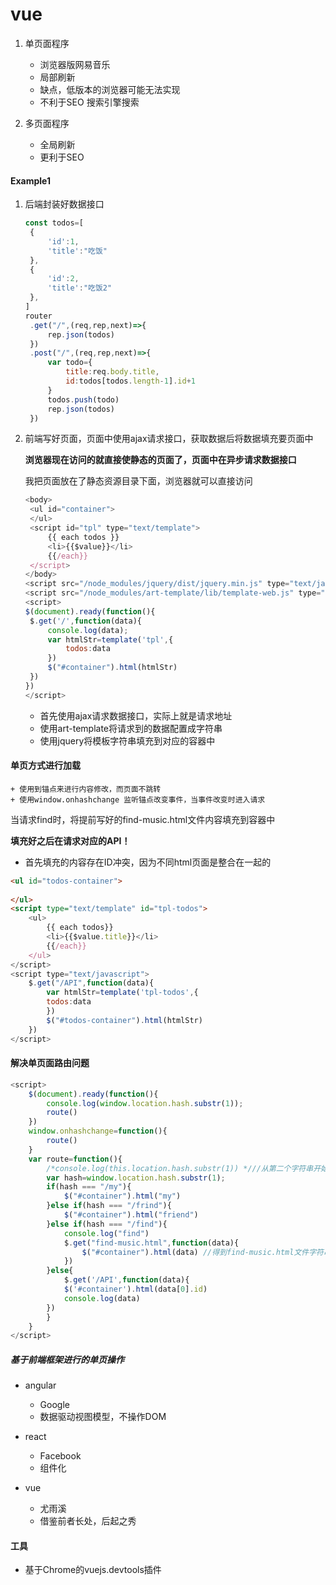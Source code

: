 # vue

1. 单页面程序

   + 浏览器版网易音乐
   + 局部刷新
   + 缺点，低版本的浏览器可能无法实现
   + 不利于SEO 搜索引擎搜索

   

2. 多页面程序

   + 全局刷新
   + 更利于SEO





#### Example1

1. 后端封装好数据接口

   ```javascript
   const todos=[
   	{
   		'id':1,
   		'title':"吃饭"
   	},
   	{
   		'id':2,
   		'title':"吃饭2"
   	},
   ]
   router
   	.get("/",(req,rep,next)=>{
   		rep.json(todos)
   	})
   	.post("/",(req,rep,next)=>{
   		var todo={
   			title:req.body.title,
   			id:todos[todos.length-1].id+1
   		}
   		todos.push(todo)
   		rep.json(todos)
   	})
   ```

   

2. 前端写好页面，页面中使用ajax请求接口，获取数据后将数据填充要页面中

   **浏览器现在访问的就直接使静态的页面了，页面中在异步请求数据接口**

   我把页面放在了静态资源目录下面，浏览器就可以直接访问

   ```javascript
   <body>
   	<ul id="container">
   	</ul>
   	<script id="tpl" type="text/template">
   		{{ each todos }}
   		<li>{{$value}}</li>
   		{{/each}}
   	</script>	
   </body>
   <script src="/node_modules/jquery/dist/jquery.min.js" type="text/javascript" charset="utf-8"></script>
   <script src="/node_modules/art-template/lib/template-web.js" type="text/javascript" charset="utf-8"></script>
   <script>
   $(document).ready(function(){
   	$.get('/',function(data){
   		console.log(data);
   		var htmlStr=template('tpl',{
   			todos:data
   		})
   		$("#container").html(htmlStr)
   	})
   })
   </script>
   
   ```

   + 首先使用ajax请求数据接口，实际上就是请求地址
   + 使用art-template将请求到的数据配置成字符串
   + 使用jquery将模板字符串填充到对应的容器中

#### 单页方式进行加载

	+ 使用到锚点来进行内容修改，而页面不跳转
	+ 使用window.onhashchange 监听锚点改变事件，当事件改变时进入请求

<div id="container">
</div>
</div>
<script>
    	window.onhashchange=function(){
		/*console.log(this.location.hash.substr(1)) *///从第二个字符串开始走，拿到路由
		var hash=window.location.hash.substr(1);
		if(hash === "/my"){
			$("#container").html("my")
		}else if(hash === "/frind"){
			$("#container").html("friend")
		}else{
			console.log("find")
			$.get("find-music.html",function(data){
				$("#container").html(data) //得到find-music.html文件字符串
			})
		}
	}
</script>



当请求find时，将提前写好的find-music.html文件内容填充到容器中

**填充好之后在请求对应的API！**

+ 首先填充的内容存在ID冲突，因为不同html页面是整合在一起的

```html
<ul id="todos-container">
	
</ul>
<script type="text/template" id="tpl-todos">
	<ul>
		{{ each todos}}
		<li>{{$value.title}}</li>
		{{/each}}
	</ul>
</script>
<script type="text/javascript">
	$.get("/API",function(data){
		var htmlStr=template('tpl-todos',{
		todos:data
		})
		$("#todos-container").html(htmlStr)
	})
</script>
```



#### 解决单页面路由问题

```javascript
<script>
	$(document).ready(function(){
		console.log(window.location.hash.substr(1));
		route()
	})
	window.onhashchange=function(){
		route()
	}
	var route=function(){
		/*console.log(this.location.hash.substr(1)) *///从第二个字符串开始走，拿到路由
		var hash=window.location.hash.substr(1);
		if(hash === "/my"){
			$("#container").html("my")
		}else if(hash === "/frind"){
			$("#container").html("friend")
		}else if(hash === "/find"){
			console.log("find")
			$.get("find-music.html",function(data){
				$("#container").html(data) //得到find-music.html文件字符串
			})
		}else{
			$.get('/API',function(data){
			$('#container').html(data[0].id) 
			console.log(data)
		})			
		}
	}
</script>
```





##### 基于前端框架进行的单页操作

 + angular

   + Google
   + 数据驱动视图模型，不操作DOM

 + react

   + Facebook
   + 组件化

 + vue

   + 尤雨溪
   + 借鉴前者长处，后起之秀

   



#### 工具

+ 基于Chrome的vuejs.devtools插件
